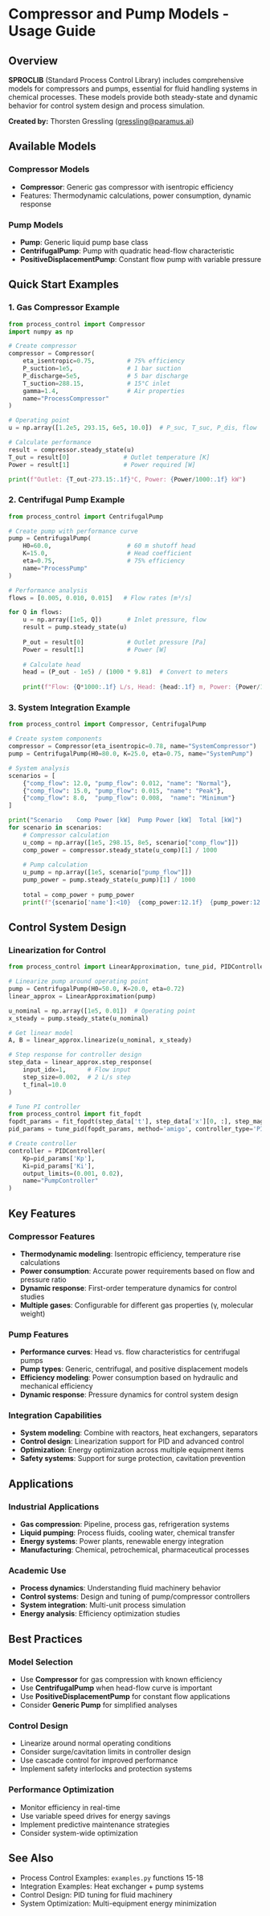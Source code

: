 # Compressor and Pump Models - Usage Guide

## Overview

**SPROCLIB** (Standard Process Control Library) includes comprehensive models for compressors and pumps, essential for fluid handling systems in chemical processes. These models provide both steady-state and dynamic behavior for control system design and process simulation.

**Created by:** Thorsten Gressling (gressling@paramus.ai)

## Available Models

### Compressor Models
- **Compressor**: Generic gas compressor with isentropic efficiency
- Features: Thermodynamic calculations, power consumption, dynamic response

### Pump Models  
- **Pump**: Generic liquid pump base class
- **CentrifugalPump**: Pump with quadratic head-flow characteristic
- **PositiveDisplacementPump**: Constant flow pump with variable pressure

## Quick Start Examples

### 1. Gas Compressor Example

```python
from process_control import Compressor
import numpy as np

# Create compressor
compressor = Compressor(
    eta_isentropic=0.75,         # 75% efficiency
    P_suction=1e5,               # 1 bar suction
    P_discharge=5e5,             # 5 bar discharge
    T_suction=288.15,            # 15°C inlet
    gamma=1.4,                   # Air properties
    name="ProcessCompressor"
)

# Operating point
u = np.array([1.2e5, 293.15, 6e5, 10.0])  # P_suc, T_suc, P_dis, flow

# Calculate performance
result = compressor.steady_state(u)
T_out = result[0]               # Outlet temperature [K]
Power = result[1]               # Power required [W]

print(f"Outlet: {T_out-273.15:.1f}°C, Power: {Power/1000:.1f} kW")
```

### 2. Centrifugal Pump Example

```python
from process_control import CentrifugalPump

# Create pump with performance curve
pump = CentrifugalPump(
    H0=60.0,                     # 60 m shutoff head
    K=15.0,                      # Head coefficient
    eta=0.75,                    # 75% efficiency
    name="ProcessPump"
)

# Performance analysis
flows = [0.005, 0.010, 0.015]   # Flow rates [m³/s]

for Q in flows:
    u = np.array([1e5, Q])       # Inlet pressure, flow
    result = pump.steady_state(u)
    
    P_out = result[0]            # Outlet pressure [Pa]
    Power = result[1]            # Power [W]
    
    # Calculate head
    head = (P_out - 1e5) / (1000 * 9.81)  # Convert to meters
    
    print(f"Flow: {Q*1000:.1f} L/s, Head: {head:.1f} m, Power: {Power/1000:.1f} kW")
```

### 3. System Integration Example

```python
from process_control import Compressor, CentrifugalPump

# Create system components
compressor = Compressor(eta_isentropic=0.78, name="SystemCompressor")
pump = CentrifugalPump(H0=80.0, K=25.0, eta=0.75, name="SystemPump")

# System analysis
scenarios = [
    {"comp_flow": 12.0, "pump_flow": 0.012, "name": "Normal"},
    {"comp_flow": 15.0, "pump_flow": 0.015, "name": "Peak"},
    {"comp_flow": 8.0,  "pump_flow": 0.008,  "name": "Minimum"}
]

print("Scenario    Comp Power [kW]  Pump Power [kW]  Total [kW]")
for scenario in scenarios:
    # Compressor calculation
    u_comp = np.array([1e5, 298.15, 8e5, scenario["comp_flow"]])
    comp_power = compressor.steady_state(u_comp)[1] / 1000
    
    # Pump calculation  
    u_pump = np.array([1e5, scenario["pump_flow"]])
    pump_power = pump.steady_state(u_pump)[1] / 1000
    
    total = comp_power + pump_power
    print(f"{scenario['name']:<10}  {comp_power:12.1f}  {pump_power:12.1f}  {total:9.1f}")
```

## Control System Design

### Linearization for Control

```python
from process_control import LinearApproximation, tune_pid, PIDController

# Linearize pump around operating point
pump = CentrifugalPump(H0=50.0, K=20.0, eta=0.72)
linear_approx = LinearApproximation(pump)

u_nominal = np.array([1e5, 0.01])  # Operating point
x_steady = pump.steady_state(u_nominal)

# Get linear model
A, B = linear_approx.linearize(u_nominal, x_steady)

# Step response for controller design
step_data = linear_approx.step_response(
    input_idx=1,      # Flow input
    step_size=0.002,  # 2 L/s step
    t_final=10.0
)

# Tune PI controller
from process_control import fit_fopdt
fopdt_params = fit_fopdt(step_data['t'], step_data['x'][0, :], step_magnitude=0.002)
pid_params = tune_pid(fopdt_params, method='amigo', controller_type='PI')

# Create controller
controller = PIDController(
    Kp=pid_params['Kp'],
    Ki=pid_params['Ki'],
    output_limits=(0.001, 0.02),
    name="PumpController"
)
```

## Key Features

### Compressor Features
- **Thermodynamic modeling**: Isentropic efficiency, temperature rise calculations
- **Power consumption**: Accurate power requirements based on flow and pressure ratio
- **Dynamic response**: First-order temperature dynamics for control studies
- **Multiple gases**: Configurable for different gas properties (γ, molecular weight)

### Pump Features  
- **Performance curves**: Head vs. flow characteristics for centrifugal pumps
- **Pump types**: Generic, centrifugal, and positive displacement models
- **Efficiency modeling**: Power consumption based on hydraulic and mechanical efficiency
- **Dynamic response**: Pressure dynamics for control system design

### Integration Capabilities
- **System modeling**: Combine with reactors, heat exchangers, separators
- **Control design**: Linearization support for PID and advanced control
- **Optimization**: Energy optimization across multiple equipment items
- **Safety systems**: Support for surge protection, cavitation prevention

## Applications

### Industrial Applications
- **Gas compression**: Pipeline, process gas, refrigeration systems
- **Liquid pumping**: Process fluids, cooling water, chemical transfer
- **Energy systems**: Power plants, renewable energy integration
- **Manufacturing**: Chemical, petrochemical, pharmaceutical processes

### Academic Use
- **Process dynamics**: Understanding fluid machinery behavior
- **Control systems**: Design and tuning of pump/compressor controllers  
- **System integration**: Multi-unit process simulation
- **Energy analysis**: Efficiency optimization studies

## Best Practices

### Model Selection
- Use **Compressor** for gas compression with known efficiency
- Use **CentrifugalPump** when head-flow curve is important
- Use **PositiveDisplacementPump** for constant flow applications
- Consider **Generic Pump** for simplified analyses

### Control Design
- Linearize around normal operating conditions
- Consider surge/cavitation limits in controller design
- Use cascade control for improved performance
- Implement safety interlocks and protection systems

### Performance Optimization
- Monitor efficiency in real-time
- Use variable speed drives for energy savings
- Implement predictive maintenance strategies
- Consider system-wide optimization

## See Also
- Process Control Examples: `examples.py` functions 15-18
- Integration Examples: Heat exchanger + pump systems
- Control Design: PID tuning for fluid machinery
- System Optimization: Multi-equipment energy minimization
